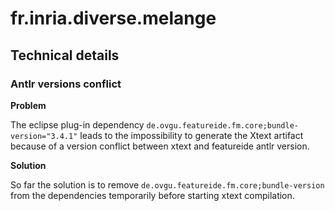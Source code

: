 # fr.inria.diverse.melange

## Technical details

### Antlr versions conflict

**Problem**

The eclipse plug-in dependency `de.ovgu.featureide.fm.core;bundle-version="3.4.1"` leads to the impossibility to generate the Xtext artifact because of a version conflict between xtext and featureide antlr version.

**Solution**

So far the solution is to remove `de.ovgu.featureide.fm.core;bundle-version` from the dependencies temporarily before starting xtext compilation.  